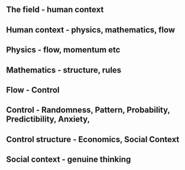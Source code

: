 ## The field - human context

## Human context - physics, mathematics, flow

## Physics - flow, momentum etc

## Mathematics - structure, rules

## Flow - Control

## Control - Randomness, Pattern, Probability, Predictibility, Anxiety,

## Control structure - Economics, Social Context

## Social context - genuine thinking
